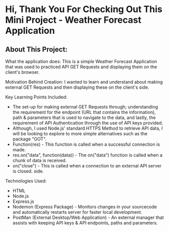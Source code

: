 # Hi, Thank You For Checking Out This Mini Project - Weather Forecast Application 

## About This Project:

What the application does: This is a simple Weather Forecast Application that was used to practiced API GET Requests and displaying them on the client's browser. 

Motivation Behind Creation: I wanted to learn and understand about making external GET Requests and then displaying these on the client's side.

Key Learning Points Included:
- The set-up for making external GET Requests through; understanding the requirement for the endpoint (URL that contains the information), path & parameters that is used to navigate to the data,
and lastly, the requirement of API Authentication through the use of API keys provided.
- Although, I used Node.js' standard HTTPS Method to retrieve API data, I will be looking to explore to more simple alternatives such as the package "GOT".
- Function(res) - This function is called when a successful connection is made.
- res.on("data", function(data)) - The on("data") function is called when a chunk of data is received.
- on("close") - This is called when a connection to an external API server is closed.
side.

Technologies Used: 
- HTML
- Node.js
- Express.js 
- Nodemon (Express Package) - Monitors changes in your sourcecode and automatically restarts server for faster local development.
- PostMan (External Desktop/Web Application) - An external manager that assists with keeping API keys & API endpoints, paths and parameters.

